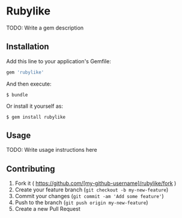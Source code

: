 # Rubylike

TODO: Write a gem description

## Installation

Add this line to your application's Gemfile:

```ruby
gem 'rubylike'
```

And then execute:

    $ bundle

Or install it yourself as:

    $ gem install rubylike

## Usage

TODO: Write usage instructions here

## Contributing

1. Fork it ( https://github.com/[my-github-username]/rubylike/fork )
2. Create your feature branch (`git checkout -b my-new-feature`)
3. Commit your changes (`git commit -am 'Add some feature'`)
4. Push to the branch (`git push origin my-new-feature`)
5. Create a new Pull Request
